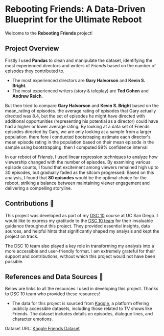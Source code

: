 # Rebooting Friends: A Data-Driven Blueprint for the Ultimate Reboot

Welcome to the **Rebooting Friends** project! 

## Project Overview

Firstly I used **Pandas** to clean and manipulate the dataset, identifying the most experienced directors and writers of *Friends* based on the number of episodes they contributed to. 

- The most experienced directors are **Gary Halvorson** and **Kevin S. Bright**.
- The most experienced writers (story & teleplay) are **Ted Cohen** and **Andrew Reich**.

But then tried to compare  **Gary Halvorson** and **Kevin S. Bright**  based on the mean_rating of episodes. the average rating of episodes that Gary actually directed was 8.4, but the set of episodes he might have directed with additional opportunities (representing his potential as a director) could have had a higher or lower average rating. By looking at a data set of Friends episodes directed by Gary, we are only looking at a sample from a larger population. there fore i conducted bootstraping estimate each director's mean episode rating in the population based on their mean episode in the sample using bootstrapping. then I computed 99% confidence interval 

In our reboot of *Friends*, I used linear regression techniques to analyze how viewership changed with the number of episodes. By examining various episode counts, I found that excitement among viewers remained high up to 30 episodes, but gradually faded as the sitcom progressed. Based on this analysis, I found that **80 episodes** would be the optimal choice for the reboot, striking a balance between maintaining viewer engagement and delivering a compelling storyline.
  
## Contributions 🤝

This project was developed as part of my [DSC 10](https://catalog.ucsd.edu/courses/DSC.html) course at UC San Diego. I would like to express my gratitude to the [DSC 10 team](https://dsc10.com/staff/)  for their invaluable guidance throughout this project. They provided essential insights, data sources, and helpful hints that significantly shaped my analysis and kept the project on track.

The DSC 10 team also played a key role in transforming my analysis into a more accessible and user-friendly format. I am extremely grateful for their support and contributions, without which this project would not have been possible.

## References and Data Sources 📖

Below are links to all the resources I used in developing this project. Thanks to DSC 10 team who provided these resources!

- The data for this project is sourced from [Kaggle](https://www.kaggle.com), a platform offering publicly accessible datasets, including those related to TV shows like Friends. The dataset includes details on episodes, dialogue lines, and character emotions.

Dataset URL: [Kaggle Friends Dataset](https://www.kaggle.com/datasets/sujaykapadnis/friends?select=friends.csv)


